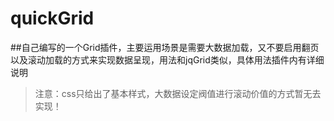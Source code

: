 # quickGrid
##自己编写的一个Grid插件，主要运用场景是需要大数据加载，又不要启用翻页以及滚动加载的方式来实现数据呈现，用法和jqGrid类似，具体用法插件内有详细说明
> 注意：css只给出了基本样式，大数据设定阀值进行滚动价值的方式暂无去实现！
